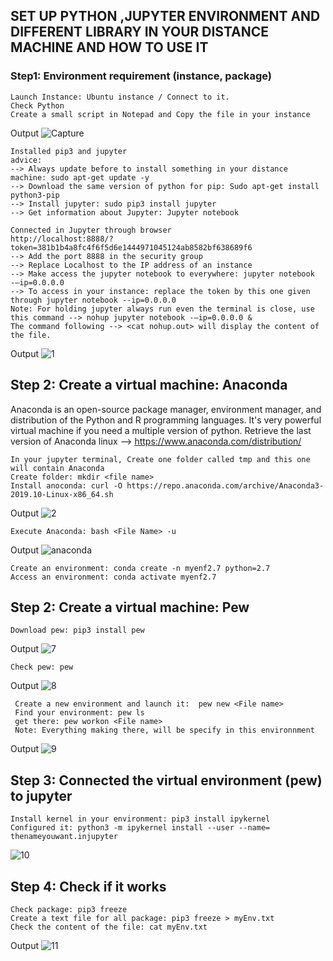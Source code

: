 ## SET UP PYTHON ,JUPYTER ENVIRONMENT AND DIFFERENT LIBRARY IN YOUR DISTANCE MACHINE AND HOW TO USE IT ##
 
 
 ### Step1: Environment requirement (instance, package) 
 
```{r}
Launch Instance: Ubuntu instance / Connect to it.
Check Python
Create a small script in Notepad and Copy the file in your instance
```
Output
![Capture](https://user-images.githubusercontent.com/51121757/70653719-ebf4c280-1c4c-11ea-8749-5cb5f05f9c38.PNG)

```{r}
Installed pip3 and jupyter
advice: 
--> Always update before to install something in your distance machine: sudo apt-get update -y
--> Download the same version of python for pip: Sudo apt-get install python3-pip
--> Install jupyter: sudo pip3 install jupyter 
--> Get information about Jupyter: Jupyter notebook
```

```{r}
Connected in Jupyter through browser
http://localhost:8888/?token=381b1b4a8fc4f6f5d6e1444971045124ab8582bf638689f6
--> Add the port 8888 in the security group
--> Replace Localhost to the IP address of an instance
--> Make access the jupyter notebook to everywhere: jupyter notebook -–ip=0.0.0.0
--> To access in your instance: replace the token by this one given through jupyter notebook --ip=0.0.0.0
Note: For holding jupyter always run even the terminal is close, use this command --> nohup jupyter notebook -–ip=0.0.0.0 & 
The command following --> <cat nohup.out> will display the content of the file.
```
Output
![1](https://user-images.githubusercontent.com/51121757/70657585-01211f80-1c54-11ea-9ea7-959ff07f8bcc.PNG)

 ## Step 2: Create a virtual machine: Anaconda ##

Anaconda is an open-source package manager, environment manager, and distribution of the Python and R programming languages. It's very powerful virtual machine if you need a multiple version of python.
Retrieve the last version of Anaconda linux --> https://www.anaconda.com/distribution/

```{r}
In your jupyter terminal, Create one folder called tmp and this one will contain Anaconda
Create folder: mkdir <file name>
Install anoconda: curl -O https://repo.anaconda.com/archive/Anaconda3-2019.10-Linux-x86_64.sh
```

Output
![2](https://user-images.githubusercontent.com/51121757/70663939-4ac43700-1c61-11ea-9d74-0d74a2cec485.PNG)

```{r}
Execute Anaconda: bash <File Name> -u
``` 
Output
![anaconda](https://user-images.githubusercontent.com/51121757/70666397-70a00a80-1c66-11ea-8589-a88ffd8663f0.PNG)

```{r}
Create an environment: conda create -n myenf2.7 python=2.7
Access an environment: conda activate myenf2.7
``` 

 ## Step 2: Create a virtual machine: Pew
 
```{r}
Download pew: pip3 install pew
``` 
Output
 ![7](https://user-images.githubusercontent.com/51121757/70666095-dcce3e80-1c65-11ea-8b00-1c86e5718a0d.PNG)
 
```{r}
Check pew: pew
 ```
Output
![8](https://user-images.githubusercontent.com/51121757/70666152-fb343a00-1c65-11ea-8810-41b128e5a6ca.PNG)

```{r}
 Create a new environment and launch it:  pew new <File name>
 Find your environment: pew ls
 get there: pew workon <File name>
 Note: Everything making there, will be specify in this environnment
```
Output
 ![9](https://user-images.githubusercontent.com/51121757/70666937-a0034700-1c67-11ea-8da6-9d3db5108c76.PNG)
 
 ## Step 3: Connected the virtual environment (pew) to jupyter
 
 ```{r}
 Install kernel in your environment: pip3 install ipykernel 
 Configured it: python3 -m ipykernel install --user --name= thenameyouwant.injupyter
 ``` 
 
 ![10](https://user-images.githubusercontent.com/51121757/70668631-0c804500-1c6c-11ea-8403-b84783d3e13c.PNG)

 
  ## Step 4: Check if it works
 
  ```{r} 
 Check package: pip3 freeze 
 Create a text file for all package: pip3 freeze > myEnv.txt
 Check the content of the file: cat myEnv.txt
 ``` 
 Output
 ![11](https://user-images.githubusercontent.com/51121757/70671237-3e48da00-1c73-11ea-9736-dcfe422a353d.PNG)

 
 
 
